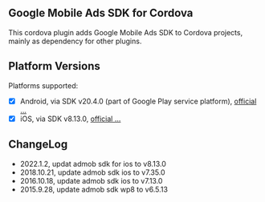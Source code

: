 ## Google Mobile Ads SDK for Cordova

This cordova plugin adds Google Mobile Ads SDK to Cordova projects, mainly as dependency for other plugins.

## Platform Versions

Platforms supported:
- [x] Android, via SDK v20.4.0 (part of Google Play service platform), [official ...](https://developers.google.com/admob/android/sdk)
- [x] iOS, via SDK v8.13.0, [official ...](https://developers.google.com/admob/ios/download)

## ChangeLog
- 2022.1.2, updat admob sdk for ios to v8.13.0
- 2018.10.21, update admob sdk ios to v7.35.0
- 2016.10.18, update admob sdk ios to v7.13.0
- 2015.9.28, update admob sdk wp8 to v6.5.13

